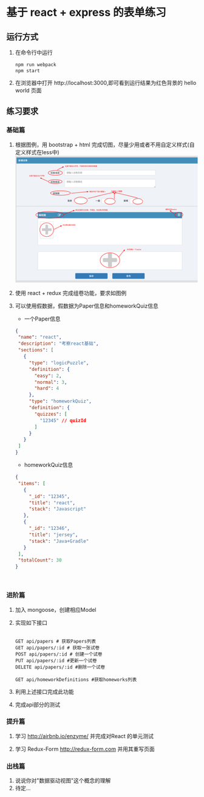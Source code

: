 # 基于 react + express 的表单练习


## 运行方式
1. 在命令行中运行 
   ```
   npm run webpack
   npm start
   ```

2. 在浏览器中打开 http://localhost:3000,即可看到运行结果为红色背景的 hello world 页面


## 练习要求
### 基础篇
1. 根据图例，用 bootstrap + html 完成切图，尽量少用或者不用自定义样式(自定义样式在less中)
   ![mockup](./mockup.png)

2. 使用 react + redux 完成组卷功能，要求如图例

3. 可以使用假数据，假数据为Paper信息和homeworkQuiz信息

   - 一个Paper信息

   ```json
   {
    "name": "react",
    "description": "考察react基础",
    "sections": [
      {
        "type": "logicPuzzle",
        "definition": {
          "easy": 2,
          "normal": 3,
          "hard": 4
        },
        "type": "homeworkQuiz",
        "definition": {
          "quizzes": [
            "12345" // quizId
          ]
        }
      }
    ]
   }
   ```
   - homeworkQuiz信息
   ```json
   {
    "items": [
      {
        "_id": "12345",
        "title": "react",
        "stack": "Javascript"
      },
      {
        "_id": "12346",
        "title": "jersey",
        "stack": "Java+Gradle"
      }
    ],
    "totalCount": 30
   }
   ```

   ​

### 进阶篇

1. 加入 mongoose，创建相应Model

2. 实现如下接口
   ```

   GET api/papers # 获取Papers列表
   GET api/papers/:id # 获取一张试卷
   POST api/papers/:id # 创建一个试卷
   PUT api/papers/:id #更新一个试卷
   DELETE api/papers/:id #删除一个试卷

   GET api/homeworkDefinitions #获取homeworks列表
   ```
3. 利用上述接口完成此功能

4. 完成api部分的测试

### 提升篇

1. 学习 http://airbnb.io/enzyme/ 并完成对React 的单元测试

2. 学习 Redux-Form http://redux-form.com  并用其重写页面


### 出栈篇

1. 说说你对"数据驱动视图"这个概念的理解
2. 待定...